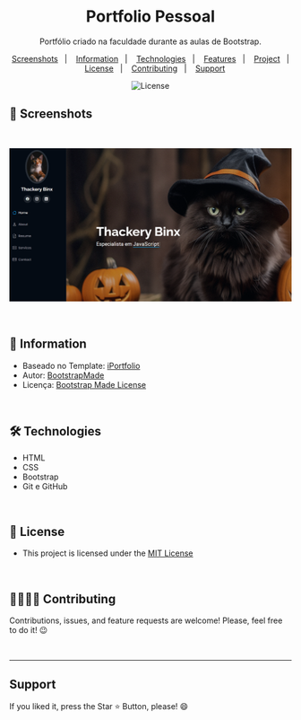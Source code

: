<h1 align="center"> Portfolio Pessoal </h1> 

<p align="center">Portfólio criado na faculdade durante as aulas de Bootstrap.</p>

<p align="center">  
  <a href="#-screenshots">Screenshots</a>&nbsp;&nbsp;&nbsp;|&nbsp;&nbsp;&nbsp;
  <a href="#-information">Information</a>&nbsp;&nbsp;&nbsp;|&nbsp;&nbsp;&nbsp;
  <a href="#-technologies">Technologies</a>&nbsp;&nbsp;&nbsp;|&nbsp;&nbsp;&nbsp;
  <a href="#-features">Features</a>&nbsp;&nbsp;&nbsp;|&nbsp;&nbsp;&nbsp;
  <a href="#-project">Project</a>&nbsp;&nbsp;&nbsp;|&nbsp;&nbsp;&nbsp;
  <a href="#-license">License</a>&nbsp;&nbsp;&nbsp;|&nbsp;&nbsp;&nbsp;
  <a href="#-contributing">Contributing</a>&nbsp;&nbsp;&nbsp;|&nbsp;&nbsp;&nbsp;
  <a href="#support">Support</a>  
</p>

<p align="center">
  <img alt="License" src="https://img.shields.io/static/v1?label=license&message=MIT&color=c920c9&labelColor=000000">
</p>

## 📸 Screenshots

<br>

<p align="center">

<img src="assets/img/portfolio-faculdade.png" alt="Imagem do Portfólio"> 

</p>

<br>

## 📌 Information

* Baseado no Template: [iPortfolio](https://bootstrapmade.com/iportfolio-bootstrap-portfolio-websites-template/)
* Autor: [BootstrapMade](BootstrapMade.com)
* Licença: [Bootstrap Made License](https://bootstrapmade.com/license/)

<br>

## 🛠 Technologies

- HTML
- CSS
- Bootstrap
- Git e GitHub

<br>

## 📜 License

* This project is licensed under the [MIT License](https://choosealicense.com/licenses/mit/)

<br>

## 🫱🏻‍🫲🏻 Contributing
<p> Contributions, issues, and feature requests are welcome! Please, feel free to do it! 😉 </p>

<br>

<hr>
<h2> Support </h2>
<p> If you liked it, press the Star ⭐ Button, please! 😄 </p>
